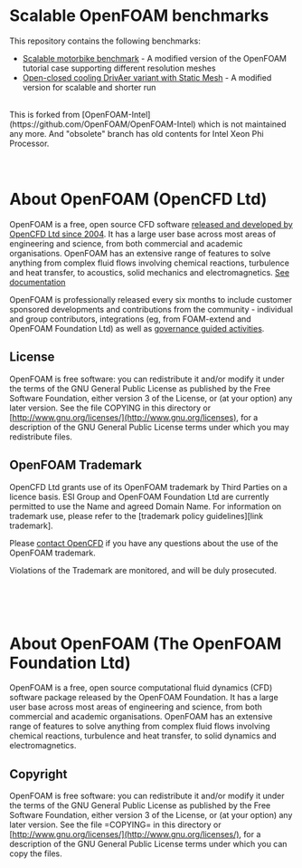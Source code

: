 
# Scalable OpenFOAM benchmarks

This repository contains the following benchmarks:
  
+ [Scalable motorbike benchmark](benchmarks/motorbike/README.org) - A modified version of the OpenFOAM tutorial case supporting different resolution meshes
+ [Open-closed cooling DrivAer variant with Static Mesh](benchmarks/occDrivAerStaticMesh/README.md) - A modified version for scalable and shorter run

<br/>
This is forked from [OpenFOAM-Intel](https://github.com/OpenFOAM/OpenFOAM-Intel) which is not maintained any more. And "obsolete" branch has old contents for Intel Xeon Phi Processor.
<br/>
<br/>
<br/>

# About OpenFOAM (OpenCFD Ltd)
OpenFOAM is a free, open source CFD software [released and developed by OpenCFD Ltd since 2004](http://www.openfoam.com/history/).
It has a large user base across most areas of engineering and science, from both commercial and academic organisations.
OpenFOAM has an extensive range of features to solve anything from complex fluid flows involving chemical reactions, turbulence and heat transfer, to acoustics, solid mechanics and electromagnetics.
[See documentation](http://www.openfoam.com/documentation)

OpenFOAM is professionally released every six months to include
customer sponsored developments and contributions from the community -
individual and group contributors, integrations
(eg, from FOAM-extend and OpenFOAM Foundation Ltd) as well as
[governance guided activities](https://www.openfoam.com/governance/).


## License
OpenFOAM is free software: you can redistribute it and/or modify it
under the terms of the GNU General Public License as published by the
Free Software Foundation, either version 3 of the License, or (at your
option) any later version.  See the file COPYING in this directory or
[http://www.gnu.org/licenses/](http://www.gnu.org/licenses), for a
description of the GNU General Public License terms under which you
may redistribute files.


## OpenFOAM Trademark
OpenCFD Ltd grants use of its OpenFOAM trademark by Third Parties on a
licence basis. ESI Group and OpenFOAM Foundation Ltd are currently
permitted to use the Name and agreed Domain Name. For information on
trademark use, please refer to the
[trademark policy guidelines][link trademark].

Please [contact OpenCFD](http://www.openfoam.com/contact) if you have
any questions about the use of the OpenFOAM trademark.

Violations of the Trademark are monitored, and will be duly prosecuted.

<br/>
<br/>
<br/>

# About OpenFOAM (The OpenFOAM Foundation Ltd)

OpenFOAM is a free, open source computational fluid dynamics (CFD) software
package released by the OpenFOAM Foundation. It has a large user base across
most areas of engineering and science, from both commercial and academic
organisations. OpenFOAM has an extensive range of features to solve anything
from complex fluid flows involving chemical reactions, turbulence and heat
transfer, to solid dynamics and electromagnetics.

## Copyright

OpenFOAM is free software: you can redistribute it and/or modify it under the
terms of the GNU General Public License as published by the Free Software
Foundation, either version 3 of the License, or (at your option) any later
version.  See the file =COPYING= in this directory or
[http://www.gnu.org/licenses/](http://www.gnu.org/licenses/), for a description of the GNU General Public
License terms under which you can copy the files.

<br/>
